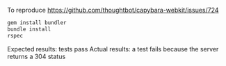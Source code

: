 To reproduce https://github.com/thoughtbot/capybara-webkit/issues/724

```sh
gem install bundler
bundle install
rspec
```

Expected results: tests pass
Actual results: a test fails because the server returns a 304 status
